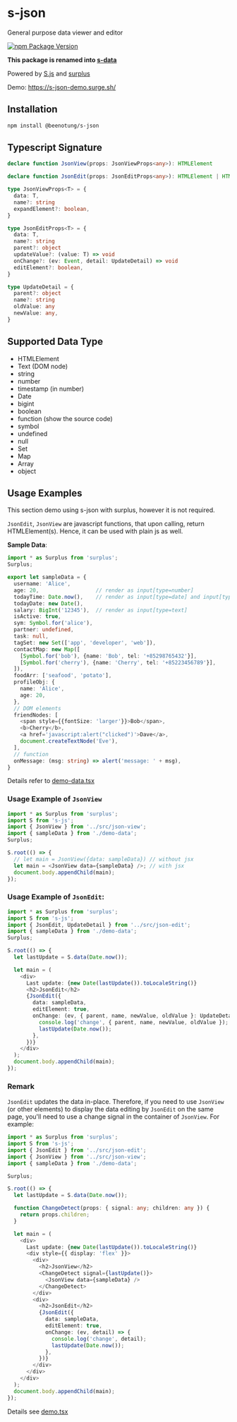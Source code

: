 # s-json
General purpose data viewer and editor

[![npm Package Version](https://img.shields.io/npm/v/@beenotung/s-json.svg?maxAge=2592000)](https://www.npmjs.com/package/@beenotung/s-json)

**This package is renamed into [s-data](https://www.npmjs.com/package/s-data)**

Powered by
[S.js](https://github.com/adamhaile/S)
and
[surplus](https://github.com/adamhaile/surplus)

Demo: https://s-json-demo.surge.sh/

## Installation
```bash
npm install @beenotung/s-json
```

## Typescript Signature
```typescript
declare function JsonView(props: JsonViewProps<any>): HTMLElement

declare function JsonEdit(props: JsonEditProps<any>): HTMLElement | HTMLElement[]

type JsonViewProps<T> = {
  data: T,
  name?: string
  expandElement?: boolean,
}

type JsonEditProps<T> = {
  data: T,
  name?: string
  parent?: object
  updateValue?: (value: T) => void
  onChange?: (ev: Event, detail: UpdateDetail) => void
  editElement?: boolean,
}

type UpdateDetail = {
  parent?: object
  name?: string
  oldValue: any
  newValue: any,
}
```

## Supported Data Type
  + HTMLElement
  + Text (DOM node)
  + string
  + number
  + timestamp (in number)
  + Date
  + bigint
  + boolean
  + function (show the source code)
  + symbol
  + undefined
  + null
  + Set
  + Map
  + Array
  + object

## Usage Examples

This section demo using s-json with surplus, however it is not required.

`JsonEdit`, `JsonView` are javascript functions, that upon calling, return HTMLElement(s).
Hence, it can be used with plain js as well.

**Sample Data**:
```typescript jsx
import * as Surplus from 'surplus';
Surplus;

export let sampleData = {
  username: 'Alice',
  age: 20,                  // render as input[type=number]
  todayTime: Date.now(),    // render as input[type=date] and input[type=time]
  todayDate: new Date(),
  salary: BigInt('12345'),  // render as input[type=text]
  isActive: true,
  sym: Symbol.for('alice'),
  partner: undefined,
  task: null,
  tagSet: new Set(['app', 'developer', 'web']),
  contactMap: new Map([
    [Symbol.for('bob'), {name: 'Bob', tel: '+85298765432'}],
    [Symbol.for('cherry'), {name: 'Cherry', tel: '+85223456789'}],
  ]),
  foodArr: ['seafood', 'potato'],
  profileObj: {
    name: 'Alice',
    age: 20,
  },
  // DOM elements
  friendNodes: [
    <span style={{fontSize: 'larger'}}>Bob</span>,
    <b>Cherry</b>,
    <a href='javascript:alert("clicked")'>Dave</a>,
    document.createTextNode('Eve'),
  ],
  // function
  onMessage: (msg: string) => alert('message: ' + msg),
}
```
Details refer to [demo-data.tsx](./demo/demo-data.tsx)

### Usage Example of `JsonView`
```typescript jsx
import * as Surplus from 'surplus';
import S from 's-js';
import { JsonView } from '../src/json-view';
import { sampleData } from './demo-data';
Surplus;

S.root(() => {
  // let main = JsonView({data: sampleData}) // without jsx
  let main = <JsonView data={sampleData} />; // with jsx
  document.body.appendChild(main);
});
```

### Usage Example of `JsonEdit`:
```typescript
import * as Surplus from 'surplus';
import S from 's-js';
import { JsonEdit, UpdateDetail } from '../src/json-edit';
import { sampleData } from './demo-data';
Surplus;

S.root(() => {
  let lastUpdate = S.data(Date.now());

  let main = (
    <div>
      Last update: {new Date(lastUpdate()).toLocaleString()}
      <h2>JsonEdit</h2>
      {JsonEdit({
        data: sampleData,
        editElement: true,
        onChange: (ev, { parent, name, newValue, oldValue }: UpdateDetail) => {
          console.log('change', { parent, name, newValue, oldValue });
          lastUpdate(Date.now());
        },
      })}
    </div>
  );
  document.body.appendChild(main);
});
```

### Remark
`JsonEdit` updates the data in-place. Therefore, if you need to use `JsonView` (or other elements) to display the data editing by `JsonEdit` on the same page, you'll need to use a change signal in the container of `JsonView`. For example:
```typescript jsx
import * as Surplus from 'surplus';
import S from 's-js';
import { JsonEdit } from '../src/json-edit';
import { JsonView } from '../src/json-view';
import { sampleData } from './demo-data';

Surplus;

S.root(() => {
  let lastUpdate = S.data(Date.now());

  function ChangeDetect(props: { signal: any; children: any }) {
    return props.children;
  }

  let main = (
    <div>
      Last update: {new Date(lastUpdate()).toLocaleString()}
      <div style={{ display: 'flex' }}>
        <div>
          <h2>JsonView</h2>
          <ChangeDetect signal={lastUpdate()}>
            <JsonView data={sampleData} />
          </ChangeDetect>
        </div>
        <div>
          <h2>JsonEdit</h2>
          {JsonEdit({
            data: sampleData,
            editElement: true,
            onChange: (ev, detail) => {
              console.log('change', detail);
              lastUpdate(Date.now());
            },
          })}
        </div>
      </div>
    </div>
  );
  document.body.appendChild(main);
});
```

Details see [demo.tsx](./demo/demo.tsx)
